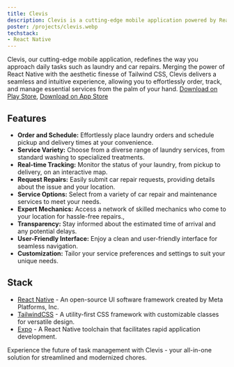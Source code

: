 ```yaml
---
title: Clevis
description: Clevis is a cutting-edge mobile application powered by React Native and enriched with the sleek design of Tailwind CSS. It revolutionizes everyday chores such as laundry and car repairs by providing a seamless and user-friendly experience. Users can easily order and schedule laundry services, select from a variety of options, and track their laundry in real-time. Additionally, Clevis allows users to request car repairs and connect with expert mechanics who come to their location for hassle-free service. The app offers live updates, transparency in service, a user-friendly interface, and customization options, making it a convenient solution for essential tasks.
poster: /projects/clevis.webp
techstack:
- React Native
---
```

Clevis, our cutting-edge mobile application, redefines the way you approach daily tasks such as laundry and car repairs. Merging the power of React Native with the aesthetic finesse of Tailwind CSS, Clevis delivers a seamless and intuitive experience, allowing you to effortlessly order, track, and manage essential services from the palm of your hand.
[Download on Play Store](https://play.google.com/store/apps/details?id=com.alawaelsky.clevis&pcampaignid=web_share), [Download on App Store](https://apps.apple.com/sa/app/clevis-vendor/id6460821239)

## Features
- **Order and Schedule:** Effortlessly place laundry orders and schedule pickup and delivery times at your convenience.
- **Service Variety:** Choose from a diverse range of laundry services, from standard washing to specialized treatments.
- **Real-time Tracking:** Monitor the status of your laundry, from pickup to delivery, on an interactive map.
- **Request Repairs:** Easily submit car repair requests, providing details about the issue and your location.
- **Service Options:** Select from a variety of car repair and maintenance services to meet your needs.
- **Expert Mechanics:** Access a network of skilled mechanics who come to your location for hassle-free repairs.,
- **Transparency:** Stay informed about the estimated time of arrival and any potential delays.
- **User-Friendly Interface:** Enjoy a clean and user-friendly interface for seamless navigation.
- **Customization:** Tailor your service preferences and settings to suit your unique needs.

## Stack
- [React Native](https://reactnative.dev/) - An open-source UI software framework created by Meta Platforms, Inc.
- [TailwindCSS](https://tailwindcss.com) - A utility-first CSS framework with customizable classes for versatile design.
- [Expo](https://expo.dev) - A React Native toolchain that facilitates rapid application development.

Experience the future of task management with Clevis - your all-in-one solution for streamlined and modernized chores.
